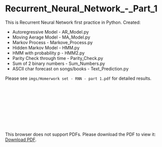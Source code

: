 # Recurrent_Neural_Network_-_Part_1

This is Recurrent Neural Network first practice in Python.
Created:
- Autoregressive Model - AR_Model.py
- Moving Aerage Model - MA_Model.py
- Markov Process - Markove_Process.py
- Hidden Markov Model - HMM.py
- HMM with probability p - HMM2.py
- Parity Check through time - Parity_Check.py
- Sum of 2 binary numbers - Sum_Numbers.py
- ASCII char forecast on songs/books - Text_Prediction.py

Please see `imgs/Homerwork set - RNN - part 1.pdf` for detailed results.
<object data="https://github.com/omerlux/Recurrent_Neural_Network_-_Part_1/blob/master/Sequential_Prediction_with_RNN/imgs/Homerwork%20set%20-%20RNN%20-%20part%201.pdf" width="700px" height="700px">
    <embed src="https://github.com/omerlux/Recurrent_Neural_Network_-_Part_1/blob/master/Sequential_Prediction_with_RNN/imgs/Homerwork%20set%20-%20RNN%20-%20part%201.pdf">
        <p>This browser does not support PDFs. Please download the PDF to view it: <a href="http://yoursite.com/the.pdf">Download PDF</a>.</p>
    </embed>
</object>
